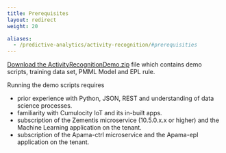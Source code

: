 ```yaml
---
title: Prerequisites
layout: redirect
weight: 20

aliases:
  - /predictive-analytics/activity-recognition/#prerequisities
---
```


[Download the ActivityRecognitionDemo.zip](/files/zementis/ActivityRecognitionDemo.zip) file which contains demo scripts, training data set, PMML Model and EPL rule.

Running the demo scripts requires 

* prior experience with Python, JSON, REST and understanding of data science processes.
* familiarity with Cumulocity IoT and its in-built apps.
* subscription of the Zementis microservice (10.5.0.x.x or higher) and the Machine Learning application on the tenant.
* subscription of the Apama-ctrl microservice and the Apama-epl application on the tenant.